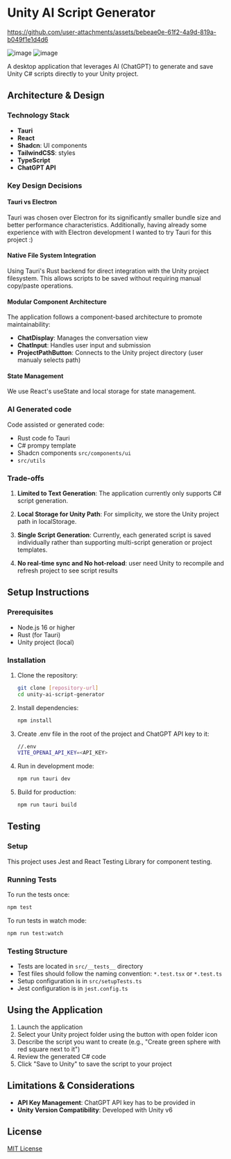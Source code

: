 # Unity AI Script Generator


https://github.com/user-attachments/assets/bebeae0e-61f2-4a9d-819a-b049f1e1d4d6


![image](https://github.com/user-attachments/assets/d6b54e2c-5659-4fd8-9824-8399dd082826?width=400)
![image](https://github.com/user-attachments/assets/abc2fdfb-f388-4c59-9229-b5f0452fbb74?width=400)

A desktop application that leverages AI (ChatGPT) to generate and save Unity C# scripts directly to
 your Unity project.

## Architecture & Design

### Technology Stack

- **Tauri**
- **React**
- **Shadcn**: UI components
- **TailwindCSS**: styles
- **TypeScript**
- **ChatGPT API**

### Key Design Decisions

#### Tauri vs Electron

Tauri was chosen over Electron for its significantly smaller bundle size and better performance characteristics. Additionally, having already some experience with with Electron development I wanted to try Tauri for this project :)

#### Native File System Integration

Using Tauri's Rust backend for direct integration with the Unity project filesystem. This allows scripts to be saved without requiring manual copy/paste operations.

#### Modular Component Architecture

The application follows a component-based architecture to promote maintainability:

- **ChatDisplay**: Manages the conversation view
- **ChatInput**: Handles user input and submission
- **ProjectPathButton**: Connects to the Unity project directory (user manualy selects path)

#### State Management

We use React's useState and local storage for state management.

### AI Generated code

Code assisted or generated code:

- Rust code fo Tauri
- C# prompy template
- Shadcn components `src/components/ui`
- `src/utils`

### Trade-offs

1. **Limited to Text Generation**: The application currently only supports C# script generation.

2. **Local Storage for Unity Path**: For simplicity, we store the Unity project path in localStorage.

3. **Single Script Generation**: Currently, each generated script is saved individually rather than supporting multi-script generation or project templates.

4. **No real-time sync and No hot-reload**: user need Unity to recompile and refresh project to see script results

## Setup Instructions

### Prerequisites

- Node.js 16 or higher
- Rust (for Tauri)
- Unity project (local)

### Installation

1. Clone the repository:

   ```bash
   git clone [repository-url]
   cd unity-ai-script-generator
   ```

2. Install dependencies:

   ```bash
   npm install
   ```

3. Create .env file in the root of the project and ChatGPT API key to it:

   ```bash
   //.env
   VITE_OPENAI_API_KEY=<API_KEY>
   ```

4. Run in development mode:

   ```bash
   npm run tauri dev
   ```

5. Build for production:

   ```bash
   npm run tauri build
   ```

## Testing

### Setup

This project uses Jest and React Testing Library for component testing.

### Running Tests

To run the tests once:

```bash
npm test
```

To run tests in watch mode:

```bash
npm run test:watch
```

### Testing Structure

- Tests are located in `src/__tests__` directory
- Test files should follow the naming convention: `*.test.tsx` or `*.test.ts`
- Setup configuration is in `src/setupTests.ts`
- Jest configuration is in `jest.config.ts`

## Using the Application

1. Launch the application
2. Select your Unity project folder using the button with open folder icon
3. Describe the script you want to create (e.g., "Create green sphere with red square next to it")
4. Review the generated C# code
5. Click "Save to Unity" to save the script to your project

## Limitations & Considerations

- **API Key Management**: ChatGPT API key has to be provided in
- **Unity Version Compatibility**: Developed with Unity v6

## License

[MIT License](LICENSE)
